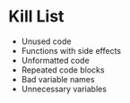 Kill List
=========
* Unused code
* Functions with side effects
* Unformatted code
* Repeated code blocks
* Bad variable names
* Unnecessary variables